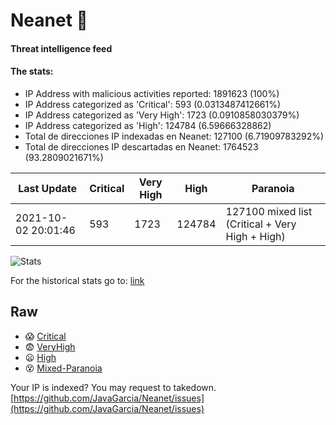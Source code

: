 # Neanet :hocho:
#### Threat intelligence feed
#### The stats:

- IP Address with malicious activities reported: 1891623 (100%)
- IP Address categorized as 'Critical':  593 (0.0313487412661%)
- IP Address categorized as 'Very High':  1723 (0.0910858030379%)
- IP Address categorized as 'High':  124784 (6.59666328862)
- Total de direcciones IP indexadas en Neanet:  127100 (6.71909783292%)
- Total de direcciones IP descartadas en Neanet:  1764523 (93.2809021671%)

| Last Update | Critical | Very High | High | Paranoia |
| --- | --- | --- | --- | --- |
| 2021-10-02 20:01:46 | 593 | 1723 | 124784 | 127100 mixed list (Critical + Very High + High)|

![Stats](https://docs.google.com/spreadsheets/d/e/2PACX-1vSnaNMIXVabIpDJjufMlzH7poXnshF3mgd8Is1g9ytUEzVsP5my4Trn8f-xkoLLQ38xpL3HtmUexLo6/pubchart?oid=501124687&format=image)

For the historical stats go to: [link](/stats.csv)
## Raw
- :scream: [Critical](https://raw.githubusercontent.com/JavaGarcia/Neanet/master/blacklists/neanet_critical.txt)
- :fearful: [VeryHigh](https://raw.githubusercontent.com/JavaGarcia/Neanet/master/blacklists/neanet_veryHigh.txtt)
- :frowning: [High](https://raw.githubusercontent.com/JavaGarcia/Neanet/master/blacklists/neanet_high.txt)
- :dizzy_face: [Mixed-Paranoia](https://raw.githubusercontent.com/JavaGarcia/Neanet/master/blacklists/neanet_all.txt)


Your IP is indexed? You may request to takedown. [https://github.com/JavaGarcia/Neanet/issues](https://github.com/JavaGarcia/Neanet/issues)

































































































































































































































































































































































































































































































































































































































































































































































































































































































































































































































































































































































































































































































































































































































































































































































































































































































































































































































































































































































































































































































































































































































































































































































































































































































































































































































































































































































































































































































































































































































































































































































































































































































































































































































































































































































































































































































































































































































































































































































































































































































































































































































































































































































































































































































































































































































































































































































































































































































































































































































































































































































































































































































































































































































































































































































































































































































































































































































































































































































































































































































































































































































































































































































































































































































































































































































































































































































































































































































































































































































































































































































































































































































































































































































































































































































































































































































































































































































































































































































































































































































































































































































































































































































































































































































































































































































































































































































































































































































































































































































































































































































































































































































































































































